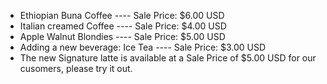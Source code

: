 * Ethiopian Buna Coffee ---- Sale Price: $6.00 USD
* Italian creamed Coffee ---- Sale Price: $4.00 USD
* Apple Walnut Blondies ---- Sale Price: $5.00 USD 
* Adding a new beverage: Ice Tea ---- Sale Price: $3.00 USD
* The new Signature latte is available at a Sale Price of $5.00 USD for our cusomers, please try it out.
